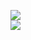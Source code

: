[![](https://img.shields.io/badge/Made%20With-Github%20Spray-lightgrey.svg?style=for-the-badge&logo=github)](https://github.com/Annihil/github-spray#25957)  
[![](https://i.imgur.com/2DrTn0Z.gif)](https://github.com/Annihil/github-spray)